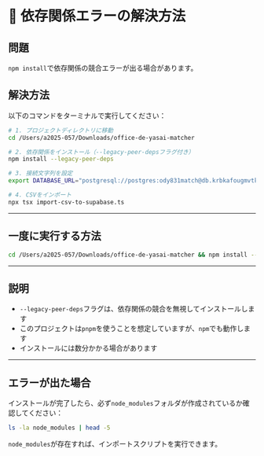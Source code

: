 # 🔧 依存関係エラーの解決方法

## 問題
`npm install`で依存関係の競合エラーが出る場合があります。

## 解決方法

以下のコマンドをターミナルで実行してください：

```bash
# 1. プロジェクトディレクトリに移動
cd /Users/a2025-057/Downloads/office-de-yasai-matcher

# 2. 依存関係をインストール（--legacy-peer-depsフラグ付き）
npm install --legacy-peer-deps

# 3. 接続文字列を設定
export DATABASE_URL="postgresql://postgres:ody831match@db.krbkafougmvtkitsqxvt.supabase.co:5432/postgres"

# 4. CSVをインポート
npx tsx import-csv-to-supabase.ts
```

---

## 一度に実行する方法

```bash
cd /Users/a2025-057/Downloads/office-de-yasai-matcher && npm install --legacy-peer-deps && export DATABASE_URL="postgresql://postgres:ody831match@db.krbkafougmvtkitsqxvt.supabase.co:5432/postgres" && npx tsx import-csv-to-supabase.ts
```

---

## 説明

- `--legacy-peer-deps`フラグは、依存関係の競合を無視してインストールします
- このプロジェクトは`pnpm`を使うことを想定していますが、`npm`でも動作します
- インストールには数分かかる場合があります

---

## エラーが出た場合

インストールが完了したら、必ず`node_modules`フォルダが作成されているか確認してください：

```bash
ls -la node_modules | head -5
```

`node_modules`が存在すれば、インポートスクリプトを実行できます。


